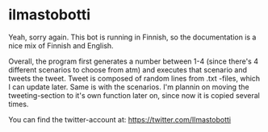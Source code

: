 # ilmastobotti
Yeah, sorry again. This bot is running in Finnish, so the documentation is a nice mix of Finnish and English.

Overall, the program first generates a number between 1-4 (since there's 4 different scenarios to choose from atm) and executes that
scenario and tweets the tweet. Tweet is composed of random lines from .txt -files, which I can update later. Same is with the scenarios. 
I'm plannin on moving the tweeting-section to it's own function later on, since now it is copied several times.

You can find the twitter-account at: https://twitter.com/Ilmastobotti
